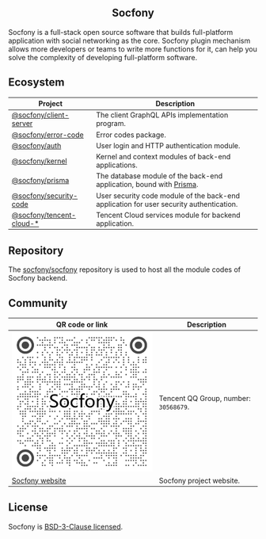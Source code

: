 <h2 align="center">Socfony</h2>

Socfony is a full-stack open source software that builds full-platform application with social networking as the core. Socfony plugin mechanism allows more developers or teams to write more functions for it, can help you solve the complexity of developing full-platform software.

## Ecosystem

| Project | Description |
|---------|-------------|
| [@socfony/client-server](./client-server) | The client GraphQL APIs implementation program. |
| [@socfony/error-code](./error-code) | Error codes package. |
| [@socfony/auth](./packages/auth) | User login and HTTP authentication module. |
| [@socfony/kernel](./packages/kernel) | Kernel and context modules of back-end applications. |
| [@socfony/prisma](./packages/prisma) | The database module of the back-end application, bound with [Prisma](https://www.prisma.io/). |
| [@socfony/security-code](./packages/security-code) | User security code module of the back-end application for user security authentication. |
| [@socfony/tencent-cloud-*](./tencent-cloud) | Tencent Cloud services module for backend application. |

## Repository

The [socfony/socfony](https://github.com/socfony/socfony) repository is used to host all the module codes of Socfony backend.

## Community

| QR code or link | Description |
|-----------------|-------------|
| ![Tencent QQ group number: 30568679](.github/qq-group.png) | Tencent QQ Group, number: `30568679`. |
| [Socfony website](https://socfony.com) | Socfony project website.

## License

Socfony is [BSD-3-Clause licensed](https://opensource.org/licenses/BSD-3-Clause).
